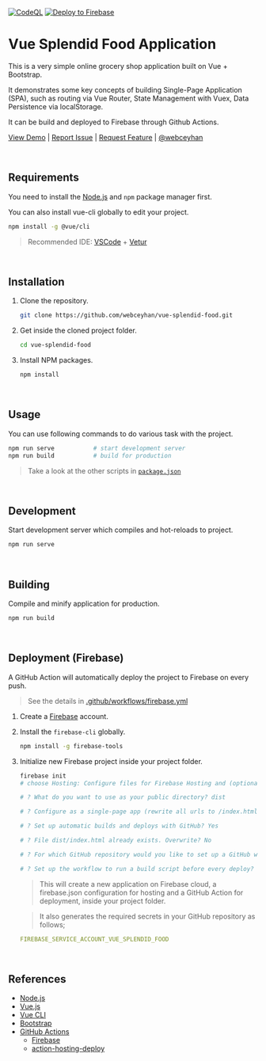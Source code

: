 <!-- AUTOMATION BADGES -->

[![CodeQL](https://github.com/webceyhan/vue-splendid-food/actions/workflows/codeql-analysis.yml/badge.svg)](https://github.com/webceyhan/vue-splendid-food/actions/workflows/codeql-analysis.yml)
[![Deploy to Firebase](https://github.com/webceyhan/vue-splendid-food/actions/workflows/firebase.yml/badge.svg)](https://github.com/webceyhan/vue-splendid-food/actions/workflows/firebase.yml)

<!-- LOGO (OPTIONAL) -->

<!-- <img src="./src/assets/logo.png" width="100px"> -->

 <!-- HEADER ///////////////////////////////////////////////////////////// -->

# Vue Splendid Food Application

This is a very simple online grocery shop application built on Vue + Bootstrap.

It demonstrates some key concepts of building Single-Page Application (SPA), such as routing via Vue Router, State Management with Vuex, Data Persistence via localStorage.

It can be build and deployed to Firebase through Github Actions.

[View Demo](https://vue-splendid-food.web.app/) |
[Report Issue](https://github.com/webceyhan/vue-splendid-food/issues) |
[Request Feature](https://github.com/webceyhan/vue-splendid-food/pulls) |
[@webceyhan](https://twitter.com/webceyhan)

<br>
<!-- REQUIREMENTS /////////////////////////////////////////////////////// -->

## Requirements

You need to install the [Node.js](https://nodejs.dev/)
and `npm` package manager first.

You can also install vue-cli globally to edit your project.

```sh
npm install -g @vue/cli
```

> Recommended IDE:
> [VSCode](https://code.visualstudio.com/) + [Vetur](https://marketplace.visualstudio.com/items?itemName=octref.vetur)

<br>
<!-- INSTALLATION //////////////////////////////////////////////////////// -->

## Installation

1. Clone the repository.
    ```sh
    git clone https://github.com/webceyhan/vue-splendid-food.git
    ```
2. Get inside the cloned project folder.
    ```sh
    cd vue-splendid-food
    ```
3. Install NPM packages.
    ```sh
    npm install
    ```

<br>
<!-- USAGE /////////////////////////////////////////////////////////////// -->

## Usage

You can use following commands to do various task with the project.

```sh
npm run serve           # start development server
npm run build           # build for production
```

> Take a look at the other scripts in [`package.json`](./package.json)

<br>
<!-- DEVELOPMENT ///////////////////////////////////////////////////////// -->

## Development

Start development server which compiles and hot-reloads to project.

```sh
npm run serve
```

<br>
<!-- BUILDING //////////////////////////////////////////////////////////// -->

## Building

Compile and minify application for production.

```sh
npm run build
```

<br>
<!-- DEPLOYMENT ////////////////////////////////////////////////////////// -->

## Deployment (Firebase)

A GitHub Action will automatically deploy the project to Firebase on every push.

> See the details in [.github/workflows/firebase.yml](./.github/workflows/firebase.yml)

1. Create a [Firebase](https://firebase.google.com/) account.

2. Install the `firebase-cli` globally.

    ```sh
    npm install -g firebase-tools
    ```

3. Initialize new Firebase project inside your project folder.

    ```sh
    firebase init
    # choose Hosting: Configure files for Firebase Hosting and (optionally) st up GitHub Action deploys

    # ? What do you want to use as your public directory? dist

    # ? Configure as a single-page app (rewrite all urls to /index.html)? Yes

    # ? Set up automatic builds and deploys with GitHub? Yes

    # ? File dist/index.html already exists. Overwrite? No

    # ? For which GitHub repository would you like to set up a GitHub workflow? (format: user/repository) webceyhan/vue-splendid-food

    # ? Set up the workflow to run a build script before every deploy? Yes
    ```

    > This will create a new application on Firebase cloud, a firebase.json configuration for hosting and a GitHub Action for deployment, inside your project folder.

    > It also generates the required secrets in your GitHub repository as follows;

    ```yaml
    FIREBASE_SERVICE_ACCOUNT_VUE_SPLENDID_FOOD
    ```

<br>
<!-- REFERENCES ////////////////////////////////////////////////////////// -->

## References

-   [Node.js](https://nodejs.dev/)
-   [Vue.js](https://vuejs.org/)
-   [Vue CLI](https://cli.vuejs.org/)
-   [Bootstrap](https://getbootstrap.com)
-   [GitHub Actions](https://docs.github.com/en/actions)
    -   [Firebase](https://firebase.google.com/)
    -   [action-hosting-deploy](https://github.com/FirebaseExtended/action-hosting-deploy)
